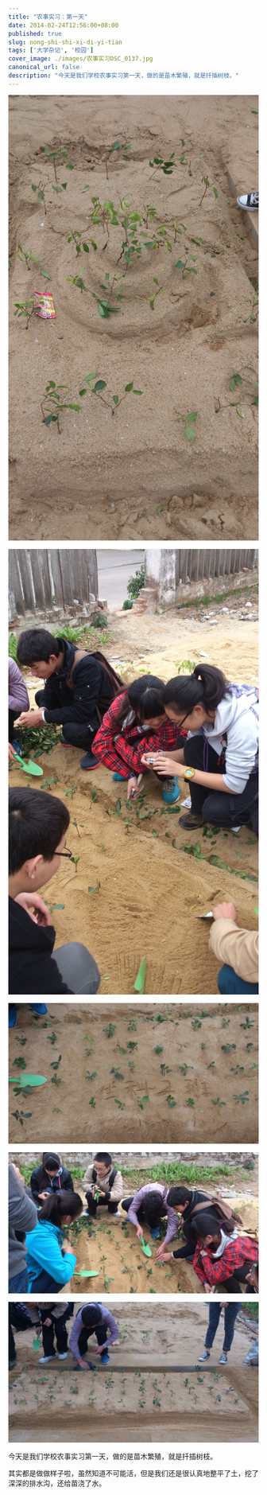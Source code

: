 ```yaml
---
title: "农事实习：第一天"
date: 2014-02-24T12:56:00+08:00
published: true
slug: nong-shi-shi-xi-di-yi-tian
tags: ['大学杂记', '校园']
cover_image: ./images/农事实习DSC_0137.jpg
canonical_url: false
description: "今天是我们学校农事实习第一天，做的是苗木繁殖，就是扦插树枝。"
---
```




![别的班做的一坨东西哈哈](./images/农事实习DSC_0135.jpg)

![很认真地在剪枝](./images/农事实习DSC_0129.jpg)

![我们小组做的](./images/农事实习DSC_0137.jpg)

![整理土堆](./images/农事实习DSC_0131.jpg)

![深挖壕](./images/农事实习DSC_0138.jpg)

今天是我们学校农事实习第一天，做的是苗木繁殖，就是扦插树枝。

其实都是做做样子啦，虽然知道不可能活，但是我们还是很认真地整平了土，挖了深深的排水沟，还给苗浇了水。